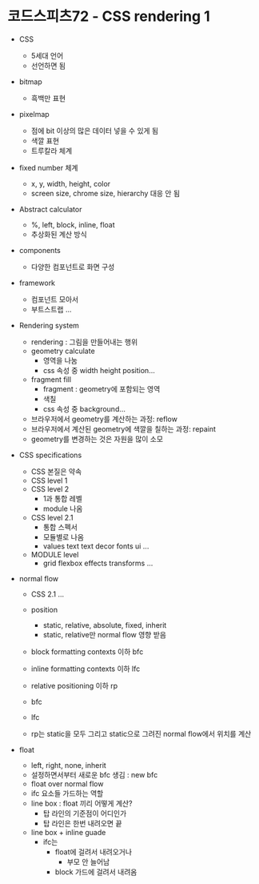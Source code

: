 # 코드스피츠72 - CSS rendering 1

- CSS 

  - 5세대 언어
  - 선언하면 됨

- bitmap 

  - 흑백만 표현

- pixelmap

  - 점에 bit 이상의 많은 데이터 넣을 수 있게 됨
  - 색깔 표현
  - 트루칼라 체계

- fixed number 체계

  - x, y, width, height, color
  - screen size, chrome size, hierarchy 대응 안 됨

- Abstract calculator

  - %, left, block, inline, float
  - 추상화된 계산 방식

- components

  - 다양한 컴포넌트로 화면 구성

- framework

  - 컴포넌트 모아서
  - 부트스트랩 ...

- Rendering system

  - rendering : 그림을 만들어내는 행위
  - geometry calculate
    - 영역을 나눔
    - css 속성 중 width height position...
  - fragment fill
    - fragment : geometry에 포함되는 영역
    - 색칠
    - css 속성 중 background...
  - 브라우저에서 geometry를 계산하는 과정: reflow
  - 브라우저에서 계산된 geometry에 색깔을 칠하는 과정: repaint
  - geometry를 변경하는 것은 자원을 많이 소모

- CSS specifications

  - CSS 본질은 약속
  - CSS level 1
  - CSS level 2
    - 1과 통합 레벨 
    - module 나옴
  - CSS level 2.1
    - 통합 스펙서
    - 모듈별로 나옴
    - values text text decor fonts ui ...
  - MODULE level
    - grid flexbox effects transforms ...

- normal flow

  - CSS 2.1 ...
  - position
    - static, relative, absolute, fixed, inherit
    - static, relative만 normal flow 영향 받음
  - block formatting contexts 이하 bfc
  - inline formatting contexts 이하 lfc
  - relative positioning 이하 rp
  - bfc
  - lfc

  - rp는 static을 모두 그리고 static으로 그려진 normal flow에서 위치를 계산

- float

  - left, right, none, inherit
  - 설정하면서부터 새로운 bfc 생김 : new bfc
  - float over normal flow
  - ifc 요소들 가드하는 역할
  - line box : float 끼리 어떻게 계산?
    - 탑 라인의 기준점이 어디인가
    - 탑 라인은 한번 내려오면 끝
  - line box + inline guade
    - ifc는 
      - float에 걸려서 내려오거나 
        - 부모 안 늘어남
      - block 가드에 걸려서 내려옴

  